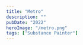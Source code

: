 ```yaml
---
title: "Metro"
description: ""
pubDate: "2022"
heroImage: "/metro.png"
tags: ["Substance Painter"]
---
```

